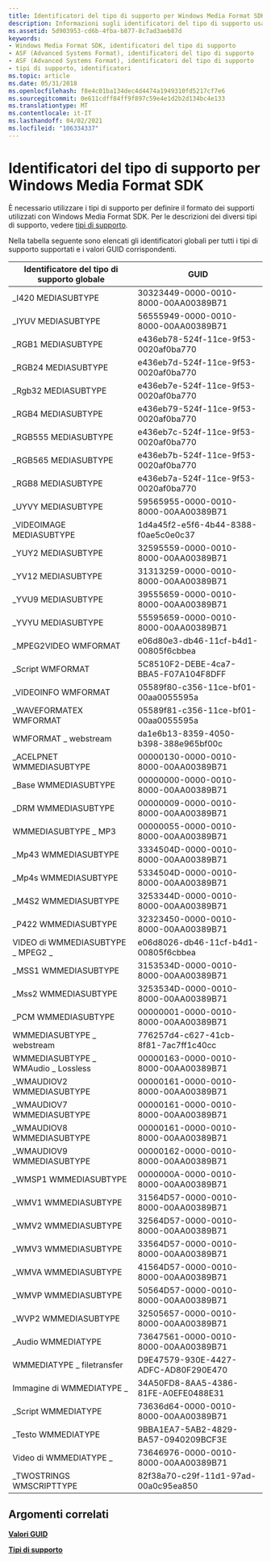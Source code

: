 ```yaml
---
title: Identificatori del tipo di supporto per Windows Media Format SDK
description: Informazioni sugli identificatori del tipo di supporto usati per definire il formato dei supporti usati con Windows Media Format SDK.
ms.assetid: 5d903953-cd6b-4fba-b877-8c7ad3aeb87d
keywords:
- Windows Media Format SDK, identificatori del tipo di supporto
- ASF (Advanced Systems Format), identificatori del tipo di supporto
- ASF (Advanced Systems Format), identificatori del tipo di supporto
- tipi di supporto, identificatori
ms.topic: article
ms.date: 05/31/2018
ms.openlocfilehash: f8e4c01ba134dec4d4474a1949310fd5217cf7e6
ms.sourcegitcommit: 0e611cdff84ff9f897c59e4e1d2b2d134bc4e133
ms.translationtype: MT
ms.contentlocale: it-IT
ms.lasthandoff: 04/02/2021
ms.locfileid: "106334337"
---
```

# <a name="media-type-identifiers-for-the-windows-media-format-sdk"></a>Identificatori del tipo di supporto per Windows Media Format SDK

È necessario utilizzare i tipi di supporto per definire il formato dei supporti utilizzati con Windows Media Format SDK. Per le descrizioni dei diversi tipi di supporto, vedere [tipi di supporto](media-types.md).

Nella tabella seguente sono elencati gli identificatori globali per tutti i tipi di supporto supportati e i valori GUID corrispondenti.



| Identificatore del tipo di supporto globale      | GUID                                 |
|-----------------------------------|--------------------------------------|
| \_I420 MEDIASUBTYPE                | 30323449-0000-0010-8000-00AA00389B71 |
| \_IYUV MEDIASUBTYPE                | 56555949-0000-0010-8000-00AA00389B71 |
| \_RGB1 MEDIASUBTYPE                | e436eb78-524f-11ce-9f53-0020af0ba770 |
| \_RGB24 MEDIASUBTYPE               | e436eb7d-524f-11ce-9f53-0020af0ba770 |
| \_Rgb32 MEDIASUBTYPE               | e436eb7e-524f-11ce-9f53-0020af0ba770 |
| \_RGB4 MEDIASUBTYPE                | e436eb79-524f-11ce-9f53-0020af0ba770 |
| \_RGB555 MEDIASUBTYPE              | e436eb7c-524f-11ce-9f53-0020af0ba770 |
| \_RGB565 MEDIASUBTYPE              | e436eb7b-524f-11ce-9f53-0020af0ba770 |
| \_RGB8 MEDIASUBTYPE                | e436eb7a-524f-11ce-9f53-0020af0ba770 |
| \_UYVY MEDIASUBTYPE                | 59565955-0000-0010-8000-00AA00389B71 |
| \_VIDEOIMAGE MEDIASUBTYPE          | 1d4a45f2-e5f6-4b44-8388-f0ae5c0e0c37 |
| \_YUY2 MEDIASUBTYPE                | 32595559-0000-0010-8000-00AA00389B71 |
| \_YV12 MEDIASUBTYPE                | 31313259-0000-0010-8000-00AA00389B71 |
| \_YVU9 MEDIASUBTYPE                | 39555659-0000-0010-8000-00AA00389B71 |
| \_YVYU MEDIASUBTYPE                | 55595659-0000-0010-8000-00AA00389B71 |
| \_MPEG2VIDEO WMFORMAT              | e06d80e3-db46-11cf-b4d1-00805f6cbbea |
| \_Script WMFORMAT                  | 5C8510F2-DEBE-4ca7-BBA5-F07A104F8DFF |
| \_VIDEOINFO WMFORMAT               | 05589f80-c356-11ce-bf01-00aa0055595a |
| \_WAVEFORMATEX WMFORMAT            | 05589f81-c356-11ce-bf01-00aa0055595a |
| WMFORMAT \_ webstream               | da1e6b13-8359-4050-b398-388e965bf00c |
| \_ACELPNET WMMEDIASUBTYPE          | 00000130-0000-0010-8000-00AA00389B71 |
| \_Base WMMEDIASUBTYPE              | 00000000-0000-0010-8000-00AA00389B71 |
| \_DRM WMMEDIASUBTYPE               | 00000009-0000-0010-8000-00AA00389B71 |
| WMMEDIASUBTYPE \_ MP3               | 00000055-0000-0010-8000-00AA00389B71 |
| \_Mp43 WMMEDIASUBTYPE              | 3334504D-0000-0010-8000-00AA00389B71 |
| \_Mp4s WMMEDIASUBTYPE              | 5334504D-0000-0010-8000-00AA00389B71 |
| \_M4S2 WMMEDIASUBTYPE              | 3253344D-0000-0010-8000-00AA00389B71 |
| \_P422 WMMEDIASUBTYPE              | 32323450-0000-0010-8000-00AA00389B71 |
| VIDEO di WMMEDIASUBTYPE \_ MPEG2 \_      | e06d8026-db46-11cf-b4d1-00805f6cbbea |
| \_MSS1 WMMEDIASUBTYPE              | 3153534D-0000-0010-8000-00AA00389B71 |
| \_Mss2 WMMEDIASUBTYPE              | 3253534D-0000-0010-8000-00AA00389B71 |
| \_PCM WMMEDIASUBTYPE               | 00000001-0000-0010-8000-00AA00389B71 |
| WMMEDIASUBTYPE \_ webstream         | 776257d4-c627-41cb-8f81-7ac7ff1c40cc |
| WMMEDIASUBTYPE \_ WMAudio \_ Lossless | 00000163-0000-0010-8000-00AA00389B71 |
| \_WMAUDIOV2 WMMEDIASUBTYPE         | 00000161-0000-0010-8000-00AA00389B71 |
| \_WMAUDIOV7 WMMEDIASUBTYPE         | 00000161-0000-0010-8000-00AA00389B71 |
| \_WMAUDIOV8 WMMEDIASUBTYPE         | 00000161-0000-0010-8000-00AA00389B71 |
| \_WMAUDIOV9 WMMEDIASUBTYPE         | 00000162-0000-0010-8000-00AA00389B71 |
| \_WMSP1 WMMEDIASUBTYPE             | 0000000A-0000-0010-8000-00AA00389B71 |
| \_WMV1 WMMEDIASUBTYPE              | 31564D57-0000-0010-8000-00AA00389B71 |
| \_WMV2 WMMEDIASUBTYPE              | 32564D57-0000-0010-8000-00AA00389B71 |
| \_WMV3 WMMEDIASUBTYPE              | 33564D57-0000-0010-8000-00AA00389B71 |
| \_WMVA WMMEDIASUBTYPE              | 41564D57-0000-0010-8000-00AA00389B71 |
| \_WMVP WMMEDIASUBTYPE              | 50564D57-0000-0010-8000-00AA00389B71 |
| \_WVP2 WMMEDIASUBTYPE              | 32505657-0000-0010-8000-00AA00389B71 |
| \_Audio WMMEDIATYPE                | 73647561-0000-0010-8000-00AA00389B71 |
| WMMEDIATYPE \_ filetransfer         | D9E47579-930E-4427-ADFC-AD80F290E470 |
| Immagine di WMMEDIATYPE \_                | 34A50FD8-8AA5-4386-81FE-A0EFE0488E31 |
| \_Script WMMEDIATYPE               | 73636d64-0000-0010-8000-00AA00389B71 |
| \_Testo WMMEDIATYPE                 | 9BBA1EA7-5AB2-4829-BA57-0940209BCF3E |
| Video di WMMEDIATYPE \_                | 73646976-0000-0010-8000-00AA00389B71 |
| \_TWOSTRINGS WMSCRIPTTYPE          | 82f38a70-c29f-11d1-97ad-00a0c95ea850 |



 

## <a name="related-topics"></a>Argomenti correlati

<dl> <dt>

[**Valori GUID**](guid-values.md)
</dt> <dt>

[**Tipi di supporto**](media-types.md)
</dt> </dl>

 

 




